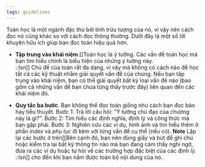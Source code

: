 ```yaml
---
tags: guidelines
---
```


Toán học là một ngành đặc thù bởi tính trừu tượng của nó, vì vậy nên cách đọc nó cũng khác so với cách đọc thông thường. Dưới đây là một số lời khuyên hữu ích giúp bạn đọc toán hiệu quả hơn. 

- **Tập trung vào khái niệm**.[[Toán học là ý tưởng. Các vấn đề toán học mà bạn tìm hiểu chính là biểu hiện của những ý tưởng này.<br/>::lsn]] Chủ đề của toán rất đa dạng, vì vậy mà không có cách nào để học tất cả các kỹ thuật nhằm giải quyết vấn đề của chúng. Nếu bạn tập trung vào khái niệm, bạn có thể giải quyết bất kỳ loại vấn đề nào (bao gồm cả những vấn đề bạn chưa từng thấy trước đây) liên quan đến các khái niệm đó.

- **Quy tắc ba bước**. Bạn không thể đọc toán giống như cách bạn đọc báo hay tiểu thuyết. 
  Bước 1: Trả lời câu hỏi: "Ý tưởng chủ đạo của chương này là gì?". 
  Bước 2: Tìm hiểu các định nghĩa, định lý và công thức mà bạn gặp phải.
  Bước 3: Nghiên cứu các ví dụ, hình ảnh và tìm hiểu thêm ở phần *index* và *phụ lục* đi kèm với từng vấn đề cụ thể (nếu có). 
  **Note** Lặp lại các bước ở trên[[Bên cạnh đó, bạn nên dùng giấy và bút để ghi chú hoặc kiểm tra lại bất kỳ thông tin nào mà bạn đang cảm thấy nghi ngờ, đưa ra các ví dụ hoặc tự hỏi về các trường hợp đặc biệt của các định lý.<br/>::lsn]] cho đến khi bạn nắm được toàn bộ nội dung của nó.

